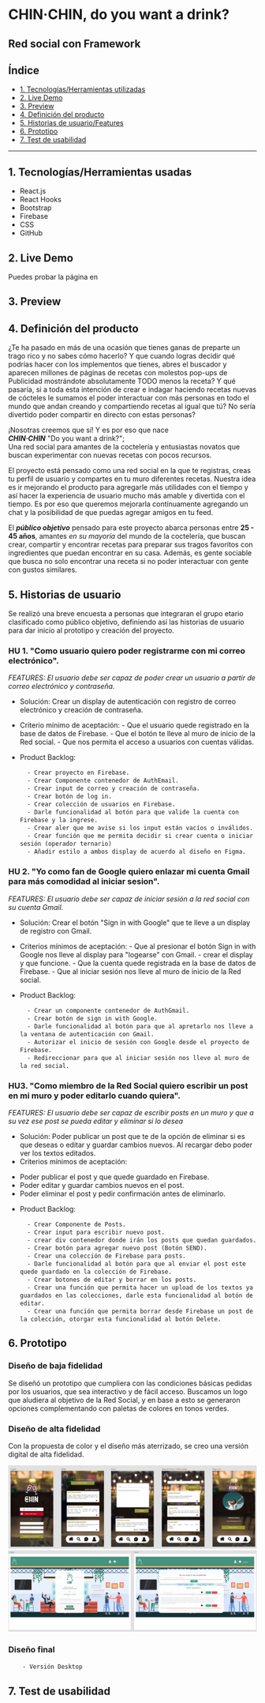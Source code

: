 # CHIN·CHIN, do you want a drink? <br>
## Red social con Framework

## Índice

* [1. Tecnologías/Herramientas utilizadas](#1-tecnologías/herramientas-usadas)
* [2. Live Demo](#2-live-demo)
* [3. Preview](#3-preview)
* [4. Definición del producto](#4-definición-del-producto)
* [5. Historias de usuario/Features](#5-historias-de-usuario/features)
* [6. Prototipo](#6-prototipo)
* [7. Test de usabilidad](#7-test-de-usabilidad)

***

## 1. Tecnologías/Herramientas usadas

- React.js
- React Hooks
- Bootstrap
- Firebase
- CSS
- GitHub

## 2. Live Demo

Puedes probar la página en 

## 3. Preview

 <!-- <img src="./src/assets/images/readme/memorymatchpreview.gif" alt="Preview" class="Preview"> -->


## 4. Definición del producto


¿Te ha pasado en más de una ocasión que tienes ganas de preparte un trago rico y no sabes cómo hacerlo? Y que cuando logras decidir qué podrías hacer con los implementos que tienes, abres el buscador y aparecen millones de páginas de recetas con molestos pop-ups de Publicidad mostrándote absolutamente TODO menos la receta? 
Y qué pasaría, si a toda esta intención de crear e indagar haciendo recetas nuevas de cócteles le sumamos el poder interactuar con más personas en todo el mundo que andan creando y compartiendo recetas al igual que tú? No sería divertido poder compartir en directo con estas personas?

¡Nosotras creemos que sí! Y es por eso que nace <br>
_**CHIN·CHIN**_ "Do you want a drink?"; <br>
Una red social para amantes de la coctelería y entusiastas novatos que buscan experimentar con nuevas recetas con pocos recursos.


El proyecto está pensado como una red social en la que te registras, creas tu perfil de usuario y compartes en tu muro diferentes recetas. Nuestra idea es ir mejorando el producto para agregarle más utilidades con el tiempo y así hacer la experiencia de usuario mucho más amable y divertida con el tiempo. Es por eso que queremos mejorarla contínuamente agregando un chat y la posibilidad de que puedas agregar amigos en tu feed.

El _**público objetivo**_ pensado para este proyecto abarca personas entre **25 - 45 años**, 
amantes _en su mayoría_ del mundo de la coctelería, que buscan crear, compartir y encontrar recetas para preparar sus tragos favoritos con ingredientes que puedan encontrar en su casa. Además, es gente sociable que busca no solo encontrar una receta si no poder interactuar con gente con gustos similares. 


## 5. Historias de usuario

Se realizó una breve encuesta a personas que integraran el grupo etario clasificado como público 
objetivo, definiendo así las historias de usuario para dar inicio al prototipo y creación del proyecto.


### HU 1. "Como usuario quiero poder registrarme con mi correo electrónico".
_FEATURES: El usuario debe ser capaz de poder crear un usuario a partir de correo electrónico y contraseña._

* Solución: Crear un display de autenticación con registro de correo electrónico y creación de contraseña.
* Criterio mínimo de aceptación: 
        - Que el usuario quede registrado en la base de datos de Firebase.
        - Que el botón te lleve al muro de inicio de la Red social.
        - Que nos permita el acceso a usuarios con cuentas válidas.

* Product Backlog:

        - Crear proyecto en Firebase.
        - Crear Componente contenedor de AuthEmail.
        - Crear input de correo y creación de contraseña.
        - Crear botón de log in.
        - Crear colección de usuarios en Firebase.
        - Darle funcionalidad al botón para que valide la cuenta con Firebase y la ingrese.
        - Crear aler que me avise si los input están vacíos o inválidos.
        - Crear función que me permita decidir si crear cuenta o iniciar sesión (operador ternario)
        - Añadir estilo a ambos display de acuerdo al diseño en Figma.
        

### HU 2. "Yo como fan de Google quiero enlazar mi cuenta Gmail para más comodidad al iniciar sesion".
_FEATURES: El usuario debe ser capaz de iniciar sesión a la red social con su cuenta Gmail._

* Solución: Crear el botón "Sign in with Google" que te lleve a un display de registro con Gmail.
* Criterios mínimos de aceptación: 
          - Que al presionar el botón Sign in with Google nos lleve al display para "logearse" con Gmail.
          - crear el display y que funcione.
          - Que la cuenta quede registrada en la base de datos de Firebase.
          - Que al iniciar sesión nos lleve al muro de inicio de la Red social.


* Product Backlog:

        - Crear un componente contenedor de AuthGmail.
        - Crear botón de sign in with Google.
        - Darle funcionalidad al botón para que al apretarlo nos lleve a la ventana de autenticación con Gmail.
        - Autorizar el inicio de sesión con Google desde el proyecto de Firebase.
        - Redireccionar para que al iniciar sesión nos lleve al muro de la red social.
        

### HU3. "Como miembro de la Red Social quiero escribir un post en mi muro y poder editarlo cuando quiera".
_FEATURES: El usuario debe ser capaz de escribir posts en un muro y que a su vez ese post se pueda editar y eliminar si lo desea_

* Solución: Poder publicar un post que te de la opción de eliminar si es que deseas o editar y guardar cambios nuevos. Al recargar debo poder ver los textos editados.
* Criterios mínimos de aceptación:
- Poder publicar el post y que quede guardado en Firebase.
- Poder editar y guardar cambios nuevos en el post.
- Poder eliminar el post y pedir confirmación antes de eliminarlo.

* Product Backlog:

        - Crear Componente de Posts.
        - Crear input para escribir nuevo post.
        - crear div contenedor donde irán los posts que quedan guardados.
        - Crear botón para agregar nuevo post (Botón SEND).
        - Crear una colección de Firebase para posts.
        - Darle funcionalidad al botón para que al enviar el post este quede guardado en la colección de Firebase.
        - Crear botones de editar y borrar en los posts.
        - Crear una función que permita hacer un upload de los textos ya guardados en las colecciones, darle esta funcionalidad al botón de editar.
        - Crear una función que permita borrar desde Firebase un post de la colección, otorgar esta funcionalidad al botón Delete.
         


## 6. Prototipo

### Diseño de baja fidelidad

<!-- <img src="./src/assets/images/readme/prototipo1.jpg" alt="Prototipo-baja-fidelidad"/> -->

Se diseñó un prototipo que cumpliera con las condiciones básicas pedidas por los usuarios, que sea 
interactivo y de fácil acceso. 
Buscamos un logo que aludiera al objetivo de la Red Social, y en base a esto se generaron opciones complementando con paletas de colores en tonos verdes.

<!-- <img src="./src/assets/images/readme/color-palette.png" alt="Color-palette"/> -->

### Diseño de alta fidelidad

Con la propuesta de color y el diseño más aterrizado, se creo una versión digital de alta fidelidad.

<img src="./src/assets/images/readme/Figma1.png" alt="Prototipo-alta-fidelidad"/>
<img src="./src/assets/images/readme/Figma2.png" alt="Prototipo-alta-fidelidad"/>

<!-- <a href="https://www.figma.com/proto/Xv0RGO1ZEFsL9VgDukciNR/Untitled?node-id=23%3A2&scaling=min-zoom& -->
<!-- page-id=0%3A1" rel="nofollow">Click aquí para ver el prototipo completo.</a> -->
<!--  -->
### Diseño final

        - Versión Desktop

<!-- <img src="./src/assets/images/readme/desktop2.png" alt="Versión-final-desktop"/>  -->
<!--  -->



## 7. Test de usabilidad

<!-- <img src="./src/assets/images/readme/Testdeusabilidad.png" alt="Test-de-usabilidad"  -->
<!-- class="Test-de-usabilidad"/> -->
<!--  -->
<!-- Bajo este testeo de usabilidad, se detectan una serie de errores a implementar para la mejora del  -->
<!-- producto final. Entre ellos se destaca: -->
<!--  -->